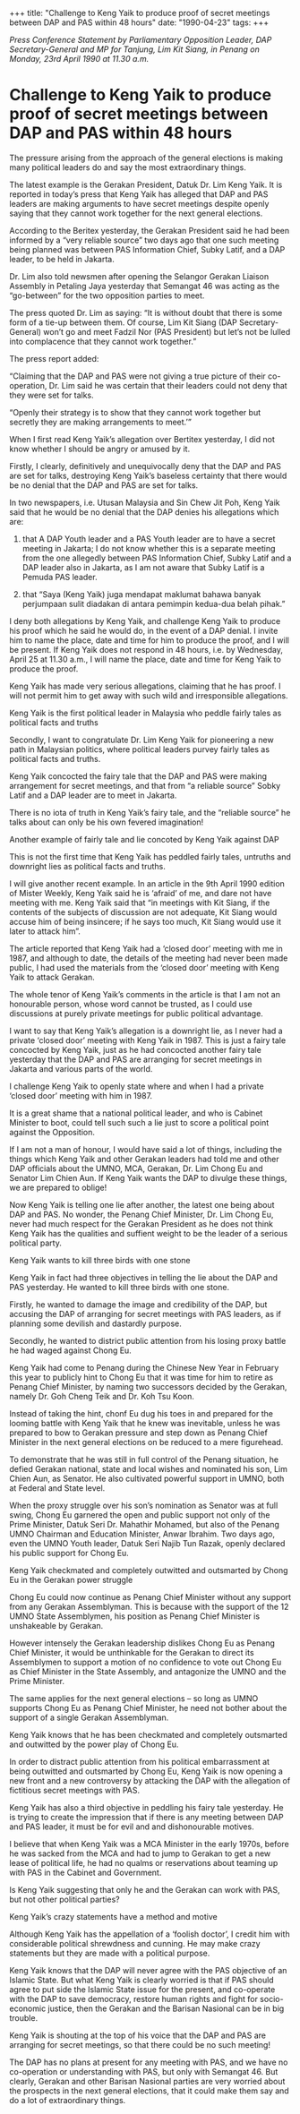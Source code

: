+++ 
title: "Challenge to Keng Yaik to produce proof of secret meetings between DAP and PAS within 48 hours"
date: "1990-04-23"
tags:
+++

_Press Conference Statement by Parliamentary Opposition Leader, DAP Secretary-General and MP for Tanjung, Lim Kit Siang, in Penang on Monday, 23rd April 1990 at 11.30 a.m._

# Challenge to Keng Yaik to produce proof of secret meetings between DAP and PAS within 48 hours

The pressure arising from the approach of the general elections is making many political leaders do and say the most extraordinary things.</u>

The latest example is the Gerakan President, Datuk Dr. Lim Keng Yaik. It is reported in today’s press that Keng Yaik has alleged that DAP and PAS leaders are making arguments to have secret meetings despite openly saying that they cannot work together for the next general elections.

According to the Beritex yesterday, the Gerakan President said he had been informed by a “very reliable source” two days ago that one such meeting being planned was between PAS Information Chief, Subky Latif, and a DAP leader, to be held in Jakarta.

Dr. Lim also told newsmen after opening the Selangor Gerakan Liaison Assembly in Petaling Jaya yesterday that Semangat 46 was acting as the “go-between” for the two opposition parties to meet.

The press quoted Dr. Lim as saying: “It is without doubt that there is some form of a tie-up between them. Of course, Lim Kit Siang (DAP Secretary-General) won’t go and meet Fadzil Nor (PAS President) but let’s not be lulled into complacence that they cannot work together.”

The press report added:

“Claiming that the DAP and PAS were not giving a true picture of their co-operation, Dr. Lim said he was certain that their leaders could not deny that they were set for talks.

“Openly their strategy is to show that they cannot work together but secretly they are making arrangements to meet.’”

When I first read Keng Yaik’s allegation over Bertitex yesterday, I did not know whether I should be angry or amused by it.

Firstly, I clearly, definitively and unequivocally deny that the DAP and PAS are set for talks, destroying Keng Yaik’s baseless certainty that there would be no denial that the DAP and PAS are set for talks.

In two newspapers, i.e. Utusan Malaysia and Sin Chew Jit Poh, Keng Yaik said that he would be no denial that the DAP denies his allegations which are:

1. that A DAP Youth leader and a PAS Youth leader are to have a secret meeting in Jakarta; I do not know whether this is a separate meeting from the one allegedly between PAS Information Chief, Subky Latif and a DAP leader also in Jakarta, as I am not aware that Subky Latif is a Pemuda PAS leader.

2. that “Saya (Keng Yaik) juga mendapat maklumat bahawa banyak perjumpaan sulit diadakan di antara pemimpin kedua-dua belah pihak.”

I deny both allegations by Keng Yaik, and challenge Keng Yaik to produce his proof which he said he would do, in the event of a DAP denial. I invite him to name the place, date and time for him to produce the proof, and I will be present. If Keng Yaik does not respond in 48 hours, i.e. by Wednesday, April 25 at 11.30 a.m., I will name the place, date and time for Keng Yaik to produce the proof.

Keng Yaik has made very serious allegations, claiming that he has proof. I will not permit him to get away with such wild and irresponsible allegations.

Keng Yaik is the first political leader in Malaysia who peddle fairly tales as political facts and truths

Secondly, I want to congratulate Dr. Lim Keng Yaik for pioneering a new path in Malaysian politics, where political leaders purvey fairly tales as political facts and truths.

Keng Yaik concocted the fairy tale that the DAP and PAS were making arrangement for secret meetings, and that from “a reliable source” Sobky Latif and a DAP leader are to meet in Jakarta.

There is no iota of truth in Keng Yaik’s fairy tale, and the “reliable source” he talks about can only be his own fevered imagination!

Another example of fairly tale and lie concoted by Keng Yaik against DAP 

This is not the first time that Keng Yaik has peddled fairly tales, untruths and downright lies as political facts and truths.

I will give another recent example. In an article in the 9th April 1990 edition of Mister Weekly, Keng Yaik said he is ‘afraid’ of me, and dare not have meeting with me. Keng Yaik said that “in meetings with Kit Siang, if the contents of the subjects of discussion are not adequate, Kit Siang would accuse him of being insincere; if he says too much, Kit Siang would use it later to attack him”.

The article reported that Keng Yaik had a ‘closed door’ meeting with me in 1987, and although to date, the details of the meeting had never been made public, I had used the materials from the ‘closed door’ meeting with Keng Yaik to attack Gerakan.

The whole tenor of Keng Yaik’s comments in the article is that I am not an honourable person, whose word cannot be trusted, as I could use discussions at purely private meetings for public political advantage.

I want to say that Keng Yaik’s allegation is a downright lie, as I never had a private ‘closed door’ meeting with Keng Yaik in 1987. This is just a fairy tale concocted by Keng Yaik, just as he had concocted another fairy tale yesterday that the DAP and PAS are arranging for secret meetings in Jakarta and various parts of the world.

I challenge Keng Yaik to openly state where and when I had a private ‘closed door’ meeting with him in 1987.

It is a great shame that a national political leader, and who is Cabinet Minister to boot, could tell such such a lie just to score a political point against the Opposition.

If I am not a man of honour, I would have said a lot of things, including the things which Keng Yaik and other Gerakan leaders had told me and other DAP officials about the UMNO, MCA, Gerakan, Dr. Lim Chong Eu and Senator Lim Chien Aun. If Keng Yaik wants the DAP to divulge these things, we are prepared to oblige!

Now Keng Yaik is telling one lie after another, the latest one being about DAP and PAS. No wonder, the Penang Chief Minister, Dr. Lim Chong Eu, never had much respect for the Gerakan President as he does not think Keng Yaik has the qualities and suffient weight to be the leader of a serious political party.

Keng Yaik wants to kill three birds with one stone

Keng Yaik in fact had three objectives in telling the lie about the DAP and PAS yesterday. He wanted to kill three birds with one stone.

Firstly, he wanted to damage the image and credibility of the DAP, but accusing the DAP of arranging for secret meetings with PAS leaders, as if planning some devilish and dastardly purpose.

Secondly, he wanted to district public attention from his losing proxy battle he had waged against Chong Eu.

Keng Yaik had come to Penang during the Chinese New Year in February this year to publicly hint to Chong Eu that it was time for him to retire as Penang Chief Minister, by naming two successors decided by the Gerakan, namely Dr. Goh Cheng Teik and Dr. Koh Tsu Koon.

Instead of taking the hint, chonf Eu dug his toes in and prepared for the looming battle with Keng Yaik that he knew was inevitable, unless he was prepared to bow to Gerakan pressure and step down as Penang Chief Minister in the next general elections on be reduced to a mere figurehead.

To demonstrate that he was still in full control of the Penang situation, he defied Gerakan national, state and local wishes and nominated his son, Lim Chien Aun, as Senator. He also cultivated powerful support in UMNO, both at Federal and State level.

When the proxy struggle over his son’s nomination as Senator was at full swing, Chong Eu garnered the open and public support not only of the Prime Minister, Datuk Seri Dr. Mahathir Mohamed, but also of the Penang UMNO Chairman and Education Minister, Anwar Ibrahim. Two days ago, even the UMNO Youth leader, Datuk Seri Najib Tun Razak, openly declared his public support for Chong Eu.

Keng Yaik checkmated and completely outwitted and outsmarted by Chong Eu in the Gerakan power struggle

Chong Eu could now continue as Penang Chief Minister without any support from any Gerakan Assemblyman. This is because with the support of the 12 UMNO State Assemblymen, his position as Penang Chief Minister is unshakeable by Gerakan.

However intensely the Gerakan leadership dislikes Chong Eu as Penang Chief Minister, it would be unthinkable for the Gerakan to direct its Assemblymen to support a motion of no confidence to vote out Chong Eu as Chief Minister in the State Assembly, and antagonize the UMNO and the Prime Minister.

The same applies for the next general elections – so long as UMNO supports Chong Eu as Penang Chief Minister, he need not bother about the support of a single Gerakan Assemblyman.

Keng Yaik knows that he has been checkmated and completely outsmarted and outwitted by the power play of Chong Eu.

In order to distract public attention from his political embarrassment at being outwitted and outsmarted by Chong Eu, Keng Yaik is now opening a new front and a new controversy by attacking the DAP with the allegation of fictitious secret meetings with PAS.

Keng Yaik has also a third objective in peddling his fairy tale yesterday. He is trying to create the impression that if there is any meeting between DAP and PAS leader, it must be for evil and and dishonourable motives.

I believe that when Keng Yaik was a MCA Minister in the early 1970s, before he was sacked from the MCA and had to jump to Gerakan to get a new lease of political life, he had no qualms or reservations about teaming up with PAS in the Cabinet and Government.

Is Keng Yaik suggesting that only he and the Gerakan can work with PAS, but not other political parties?

Keng Yaik’s crazy statements have a method and motive

Although Keng Yaik has the appellation of a ‘foolish doctor’, I credit him with considerable political shrewdness and cunning. He may make crazy statements but they are made with a political purpose.

Keng Yaik knows that the DAP will never agree with the PAS objective of an Islamic State. But what Keng Yaik is clearly worried is that if PAS should agree to put side the Islamic State issue for the present, and co-operate with the DAP to save democracy, restore human rights and fight for socio-economic justice, then the Gerakan and the Barisan Nasional can be in big trouble.

Keng Yaik is shouting at the top of his voice that the DAP and PAS are arranging for secret meetings, so that there could be no such meeting!

The DAP has no plans at present for any meeting with PAS, and we have no co-operation or understanding with PAS, but only with Semangat 46. But clearly, Gerakan and other Barisan Nasional parties are very worried about the prospects in the next general elections, that it could make them say and do a lot of extraordinary things.
 
